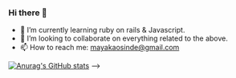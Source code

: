### Hi there 👋

- 🌱 I’m currently learning ruby on rails & Javascript.
- 👯 I’m looking to collaborate on everything related to the above.
- 📫 How to reach me: mayakaosinde@gmail.com

[![Anurag's GitHub stats](https://github-readme-stats.vercel.app/api?username=MayakaOsinde&count_private=true)](https://github.com/anuraghazra/github-readme-stats)
-->
